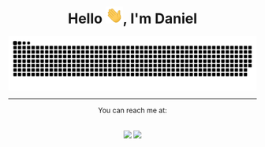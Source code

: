 <div align="center">
<h1 align="center">Hello <img width="35" src="https://github.com/1999AZZAR/1999AZZAR/blob/main/resources/img/waving.gif">, I'm Daniel</h1>
</div>

<div align="center">
  <a href="https://1999azzar.github.io/1999AZZAR/">
  <img  src="https://github.com/1999AZZAR/1999AZZAR/blob/main/resources/img/grid-snake.svg"
       alt="snake" /></a>
</div>

-----
<div align="center">
  You can reach me at:
</div>
<p align="center">
  <br/>
  <a href="https://www.linkedin.com/in/daniel-vash/" target="_blank"><img align="center"
     src="https://img.shields.io/badge/linkedin-%231DA1F2.svg?style=for-the-badge&logo=linkedin&logoColor=white"
    height="30"/></a>
  <a href="mailto:danielvash123@gmail.com" target="_blank"><img align="center"
     src="https://img.shields.io/badge/gmail-EA4335.svg?style=for-the-badge&logo=gmail&logoColor=white"
    height="30"/></a>
</p>



